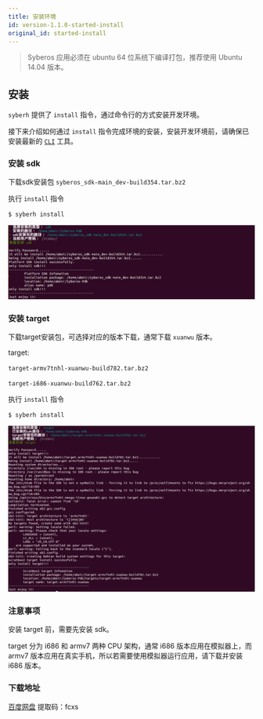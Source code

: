 ```yaml
---
title: 安装环境
id: version-1.1.0-started-install
original_id: started-install
---
```


> Syberos 应用必须在 ubuntu 64 位系统下编译打包，推荐使用 Ubuntu 14.04 版本。

## 安装

`syberh` 提供了 `install` 指令，通过命令行的方式安装开发环境。

接下来介绍如何通过 `install` 指令完成环境的安装，安装开发环境前，请确保已安装最新的 [`CLI`](started-cli.html) 工具。

### 安装 sdk

下载sdk安装包 `syberos_sdk-main_dev-build354.tar.bz2`

执行 `install` 指令

```bash
$ syberh install
```

![install sdk](/img/install_sdk/install_sdk.png)


### 安装 target

下载target安装包，可选择对应的版本下载，通常下载 `xuanwu` 版本。

target: 

`target-armv7tnhl-xuanwu-build782.tar.bz2`

`target-i686-xuanwu-build762.tar.bz2`

执行 `install` 指令

```bash
$ syberh install
```

![install sdk](/img/install_sdk/install_target.png)


### 注意事项

安装 target 前，需要先安装 sdk。

target 分为 i686 和 armv7 两种 CPU 架构，通常 i686 版本应用在模拟器上，而 armv7 版本应用在真实手机，所以若需要使用模拟器运行应用，请下载并安装 i686 版本。

### 下载地址

[百度网盘](https://pan.baidu.com/s/1wxQxmD6K-SMryDiWcuXseQ) 提取码：fcxs 
